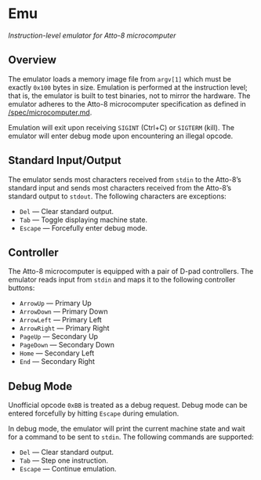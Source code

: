 # Emu

_Instruction-level emulator for Atto-8 microcomputer_

<!-- most of this document is identical to /sim/README.md -->

## Overview

The emulator loads a memory image file from `argv[1]` which must be exactly `0x100` bytes in size. Emulation is performed at the instruction level; that is, the emulator is built to test binaries, not to mirror the hardware. The emulator adheres to the Atto-8 microcomputer specification as defined in [/spec/microcomputer.md](../spec/microcomputer.md).

Emulation will exit upon receiving `SIGINT` (Ctrl+C) or `SIGTERM` (kill). The emulator will enter debug mode upon encountering an illegal opcode.

## Standard Input/Output

The emulator sends most characters received from `stdin` to the Atto-8’s standard input and sends most characters received from the Atto-8’s standard output to `stdout`. The following characters are exceptions:

- `Del` — Clear standard output.
- `Tab` — Toggle displaying machine state.
- `Escape` — Forcefully enter debug mode.

## Controller

The Atto-8 microcomputer is equipped with a pair of D-pad controllers. The emulator reads input from `stdin` and maps it to the following controller buttons:

- `ArrowUp` — Primary Up
- `ArrowDown` — Primary Down
- `ArrowLeft` — Primary Left
- `ArrowRight` — Primary Right
- `PageUp` — Secondary Up
- `PageDown` — Secondary Down
- `Home` — Secondary Left
- `End` — Secondary Right

## Debug Mode

Unofficial opcode `0xBB` is treated as a debug request. Debug mode can be entered forcefully by hitting `Escape` during emulation.

In debug mode, the emulator will print the current machine state and wait for a command to be sent to `stdin`. The following commands are supported:

- `Del` — Clear standard output.
- `Tab` — Step one instruction.
- `Escape` — Continue emulation.
